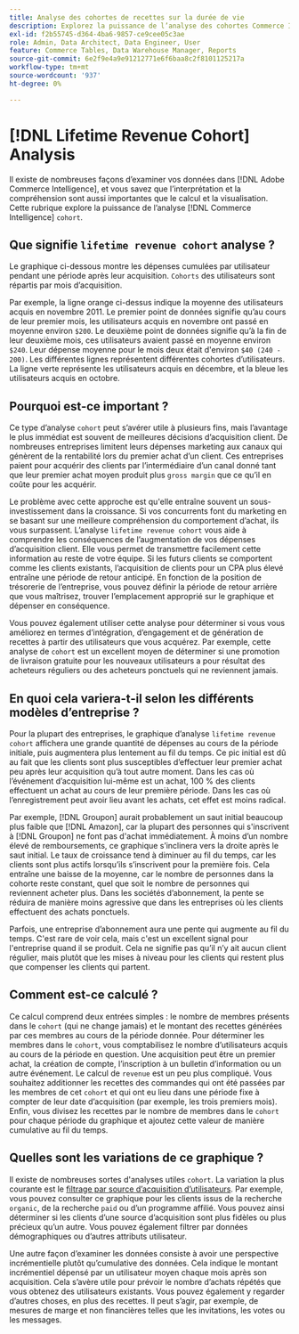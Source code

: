 ```yaml
---
title: Analyse des cohortes de recettes sur la durée de vie
description: Explorez la puissance de l’analyse des cohortes Commerce Intelligence.
exl-id: f2b55745-d364-4ba6-9857-ce9cee05c3ae
role: Admin, Data Architect, Data Engineer, User
feature: Commerce Tables, Data Warehouse Manager, Reports
source-git-commit: 6e2f9e4a9e91212771e6f6baa8c2f8101125217a
workflow-type: tm+mt
source-wordcount: '937'
ht-degree: 0%

---
```


# [!DNL Lifetime Revenue Cohort] Analysis

Il existe de nombreuses façons d’examiner vos données dans [!DNL Adobe Commerce Intelligence], et vous savez que l’interprétation et la compréhension sont aussi importantes que le calcul et la visualisation. Cette rubrique explore la puissance de l’analyse [!DNL Commerce Intelligence] `cohort`.

## Que signifie `lifetime revenue cohort` analyse ?

Le graphique ci-dessous montre les dépenses cumulées par utilisateur pendant une période après leur acquisition. `Cohorts` des utilisateurs sont répartis par mois d’acquisition.

Par exemple, la ligne orange ci-dessus indique la moyenne des utilisateurs acquis en novembre 2011. Le premier point de données signifie qu’au cours de leur premier mois, les utilisateurs acquis en novembre ont passé en moyenne environ `$200`. Le deuxième point de données signifie qu’à la fin de leur deuxième mois, ces utilisateurs avaient passé en moyenne environ `$240`. Leur dépense moyenne pour le mois deux était d&#39;environ `$40 (240 - 200)`. Les différentes lignes représentent différentes cohortes d’utilisateurs. La ligne verte représente les utilisateurs acquis en décembre, et la bleue les utilisateurs acquis en octobre.

## Pourquoi est-ce important ?

Ce type d’analyse `cohort` peut s’avérer utile à plusieurs fins, mais l’avantage le plus immédiat est souvent de meilleures décisions d’acquisition client. De nombreuses entreprises limitent leurs dépenses marketing aux canaux qui génèrent de la rentabilité lors du premier achat d’un client. Ces entreprises paient pour acquérir des clients par l’intermédiaire d’un canal donné tant que leur premier achat moyen produit plus `gross margin` que ce qu’il en coûte pour les acquérir.

Le problème avec cette approche est qu&#39;elle entraîne souvent un sous-investissement dans la croissance. Si vos concurrents font du marketing en se basant sur une meilleure compréhension du comportement d’achat, ils vous surpassent. L’analyse `lifetime revenue cohort` vous aide à comprendre les conséquences de l’augmentation de vos dépenses d’acquisition client. Elle vous permet de transmettre facilement cette information au reste de votre équipe. Si les futurs clients se comportent comme les clients existants, l’acquisition de clients pour un CPA plus élevé entraîne une période de retour anticipé. En fonction de la position de trésorerie de l’entreprise, vous pouvez définir la période de retour arrière que vous maîtrisez, trouver l’emplacement approprié sur le graphique et dépenser en conséquence.

Vous pouvez également utiliser cette analyse pour déterminer si vous vous améliorez en termes d’intégration, d’engagement et de génération de recettes à partir des utilisateurs que vous acquérez. Par exemple, cette analyse de `cohort` est un excellent moyen de déterminer si une promotion de livraison gratuite pour les nouveaux utilisateurs a pour résultat des acheteurs réguliers ou des acheteurs ponctuels qui ne reviennent jamais.

## En quoi cela variera-t-il selon les différents modèles d’entreprise ?

Pour la plupart des entreprises, le graphique d’analyse `lifetime revenue cohort` affichera une grande quantité de dépenses au cours de la période initiale, puis augmentera plus lentement au fil du temps. Ce pic initial est dû au fait que les clients sont plus susceptibles d’effectuer leur premier achat peu après leur acquisition qu’à tout autre moment. Dans les cas où l’événement d’acquisition lui-même est un achat, 100 % des clients effectuent un achat au cours de leur première période. Dans les cas où l’enregistrement peut avoir lieu avant les achats, cet effet est moins radical.

Par exemple, [!DNL Groupon] aurait probablement un saut initial beaucoup plus faible que [!DNL Amazon], car la plupart des personnes qui s&#39;inscrivent à [!DNL Groupon] ne font pas d&#39;achat immédiatement. À moins d’un nombre élevé de remboursements, ce graphique s’inclinera vers la droite après le saut initial. Le taux de croissance tend à diminuer au fil du temps, car les clients sont plus actifs lorsqu’ils s’inscrivent pour la première fois. Cela entraîne une baisse de la moyenne, car le nombre de personnes dans la cohorte reste constant, quel que soit le nombre de personnes qui reviennent acheter plus. Dans les sociétés d’abonnement, la pente se réduira de manière moins agressive que dans les entreprises où les clients effectuent des achats ponctuels.

Parfois, une entreprise d’abonnement aura une pente qui augmente au fil du temps. C&#39;est rare de voir cela, mais c&#39;est un excellent signal pour l&#39;entreprise quand il se produit. Cela ne signifie pas qu’il n’y ait aucun client régulier, mais plutôt que les mises à niveau pour les clients qui restent plus que compenser les clients qui partent.

## Comment est-ce calculé ?

Ce calcul comprend deux entrées simples : le nombre de membres présents dans le `cohort` (qui ne change jamais) et le montant des recettes générées par ces membres au cours de la période donnée. Pour déterminer les membres dans le `cohort`, vous comptabilisez le nombre d’utilisateurs acquis au cours de la période en question. Une acquisition peut être un premier achat, la création de compte, l’inscription à un bulletin d’information ou un autre événement. Le calcul de `revenue` est un peu plus compliqué. Vous souhaitez additionner les recettes des commandes qui ont été passées par les membres de cet `cohort` et qui ont eu lieu dans une période fixe à compter de leur date d’acquisition (par exemple, les trois premiers mois). Enfin, vous divisez les recettes par le nombre de membres dans le `cohort` pour chaque période du graphique et ajoutez cette valeur de manière cumulative au fil du temps.

## Quelles sont les variations de ce graphique ?

Il existe de nombreuses sortes d&#39;analyses utiles `cohort`. La variation la plus courante est le [filtrage par source d’acquisition d’utilisateurs](../analysis/most-value-source-channel.md). Par exemple, vous pouvez consulter ce graphique pour les clients issus de la recherche `organic`, de la recherche `paid` ou d’un programme affilié. Vous pouvez ainsi déterminer si les clients d’une source d’acquisition sont plus fidèles ou plus précieux qu’un autre. Vous pouvez également filtrer par données démographiques ou d’autres attributs utilisateur.

Une autre façon d’examiner les données consiste à avoir une perspective incrémentielle plutôt qu’cumulative des données. Cela indique le montant incrémentiel dépensé par un utilisateur moyen chaque mois après son acquisition. Cela s’avère utile pour prévoir le nombre d’achats répétés que vous obtenez des utilisateurs existants. Vous pouvez également y regarder d’autres choses, en plus des recettes. Il peut s’agir, par exemple, de mesures de marge et non financières telles que les invitations, les votes ou les messages.
